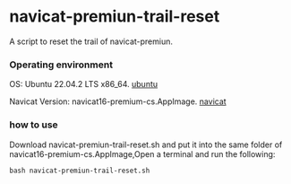 # navicat-premiun-trail-reset
A script to reset the trail of navicat-premiun.

### Operating environment
OS: Ubuntu 22.04.2 LTS x86_64.  [ubuntu]("https://ubuntu.com/desktop")

Navicat Version: navicat16-premium-cs.AppImage. [navicat]("https://www.navicat.com/en/download/navicat-premium")

### how to use
Download navicat-premiun-trail-reset.sh and put it into the same folder of navicat16-premium-cs.AppImage,Open a terminal and run the following:
```
bash navicat-premiun-trail-reset.sh
```
